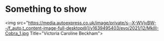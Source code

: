 # Something to show
<img src="https://media.autoexpress.co.uk/image/private/s--X-WVjvBW--/f_auto,t_content-image-full-desktop@1/v1639495403/evo/2021/12/MkIII-Cobra_1.jpg Title="Victoria Caroline Beckham">
